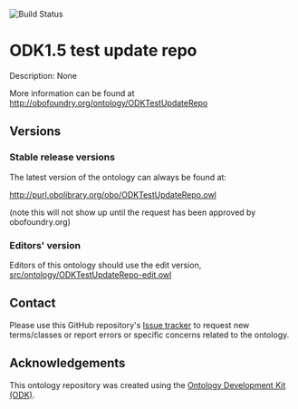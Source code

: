 
![Build Status](https://github.com/pfabry/ODKTestUpdateRepo/actions/workflows/qc.yml/badge.svg)
# ODK1.5 test update repo

Description: None

More information can be found at http://obofoundry.org/ontology/ODKTestUpdateRepo

## Versions

### Stable release versions

The latest version of the ontology can always be found at:

http://purl.obolibrary.org/obo/ODKTestUpdateRepo.owl

(note this will not show up until the request has been approved by obofoundry.org)

### Editors' version

Editors of this ontology should use the edit version, [src/ontology/ODKTestUpdateRepo-edit.owl](src/ontology/ODKTestUpdateRepo-edit.owl)

## Contact

Please use this GitHub repository's [Issue tracker](https://github.com/pfabry/ODKTestUpdateRepo/issues) to request new terms/classes or report errors or specific concerns related to the ontology.

## Acknowledgements

This ontology repository was created using the [Ontology Development Kit (ODK)](https://github.com/INCATools/ontology-development-kit).